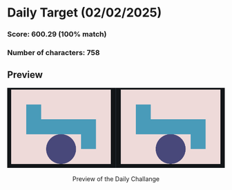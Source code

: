 # **Daily Target (02/02/2025)**

  

### Score: 600.29 (100% match)
### Number of characters: 758

## Preview

<div style="text-align: center;">

![Target Preview](target.png)

<p>Preview of the Daily Challange</p>

</div>

